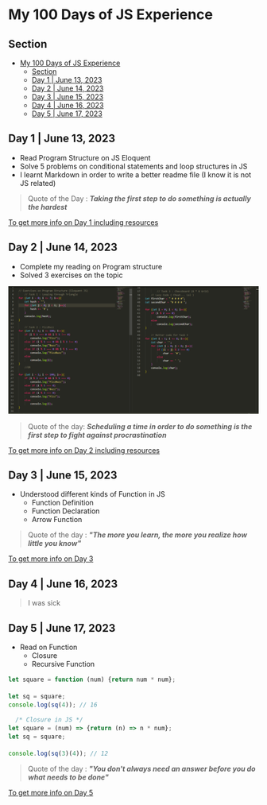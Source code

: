 # My 100 Days of JS Experience

## Section
- [My 100 Days of JS Experience](#my-100-days-of-js-experience)
  - [Section](#section)
  - [Day 1 | June 13, 2023](#day-1--june-13-2023)
  - [Day 2 | June 14, 2023](#day-2--june-14-2023)
  - [Day 3 | June 15, 2023](#day-3--june-15-2023)
  - [Day 4 | June 16, 2023](#day-4--june-16-2023)
  - [Day 5 | June 17, 2023](#day-5--june-17-2023)
  

## Day 1 | June 13, 2023
- Read Program Structure on JS Eloquent
- Solve 5 problems on conditional statements and loop structures in JS
- I learnt Markdown in order to write a better readme file (I know it is not JS related)

> Quote of the Day : **_Taking the first step to do something is actually the hardest_**

[To get more info on Day 1 including resources](./Day_1/README.md)

## Day 2 | June 14, 2023

- Complete my reading on Program structure
- Solved 3 exercises on the topic

![Source codes](./Day_2/Day_2.png)
  
> Quote of the day: **_Scheduling a time in order to do something is the first step to fight against procrastination_**

[To get more info on Day 2 including resources](./Day_2/README.md)

## Day 3 | June 15, 2023
- Understood different kinds of Function in JS
  - Function Definition
  - Function Declaration
  - Arrow Function
  
> Quote of the day : **_"The more you learn, the more you realize how little you know"_**

[To get more info on Day 3](./Day_3/README.md)

## Day 4 | June 16, 2023

>I was sick

## Day 5 | June 17, 2023

- Read on Function
  - Closure
  - Recursive Function

```javascript
let square = function (num) {return num * num};

let sq = square;
console.log(sq(4)); // 16
```

```javascript
  /* Closure in JS */
let square = (num) => {return (n) => n * num};
let sq = square;

console.log(sq(3)(4)); // 12
```


> Quote of the day : **_"You don't always need an answer before you do what needs to be done"_**

[To get more info on Day 5](./Day_5/README.md)